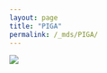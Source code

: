 ```yaml
---
layout: page
title: "PIGA"
permalink: /_mds/PIGA/
---
```


![](../../algns0/N33_5HSAA080156_aln_report.png?raw=true)